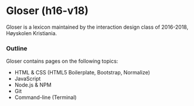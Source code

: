 # Gloser (h16-v18)

Gloser is a lexicon maintained by the interaction design class of 2016-2018, Høyskolen Kristiania.

### Outline
Gloser contains pages on the following topics:

- HTML & CSS (HTML5 Boilerplate, Bootstrap, Normalize)
- JavaScript
- Node.js & NPM
- Git
- Command-line (Terminal)
